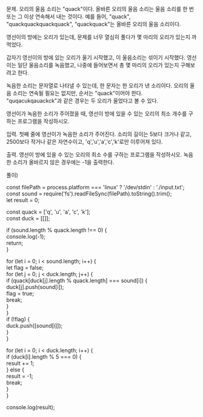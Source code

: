 문제.
오리의 울음 소리는 "quack"이다. 올바른 오리의 울음 소리는 울음 소리를 한 번 또는 그 이상 연속해서 내는 것이다. 예를 들어, "quack", "quackquackquackquack", "quackquack"는 올바른 오리의 울음 소리이다.

영선이의 방에는 오리가 있는데, 문제를 너무 열심히 풀다가 몇 마리의 오리가 있는지 까먹었다.

갑자기 영선이의 방에 있는 오리가 울기 시작했고, 이 울음소리는 섞이기 시작했다. 영선이는 일단 울음소리를 녹음했고, 나중에 들어보면서 총 몇 마리의 오리가 있는지 구해보려고 한다.

녹음한 소리는 문자열로 나타낼 수 있는데, 한 문자는 한 오리가 낸 소리이다. 오리의 울음 소리는 연속될 필요는 없지만, 순서는 "quack"이어야 한다. "quqacukqauackck"과 같은 경우는 두 오리가 울었다고 볼 수 있다.

영선이가 녹음한 소리가 주어졌을 때, 영선이 방에 있을 수 있는 오리의 최소 개수를 구하는 프로그램을 작성하시오.

입력.
첫째 줄에 영선이가 녹음한 소리가 주어진다. 소리의 길이는 5보다 크거나 같고, 2500보다 작거나 같은 자연수이고, 'q','u','a','c','k'로만 이루어져 있다.

출력.
영선이 방에 있을 수 있는 오리의 최소 수를 구하는 프로그램을 작성하시오. 녹음한 소리가 올바르지 않은 경우에는 -1을 출력한다.

풀이)

const filePath = process.platform === 'linux' ? '/dev/stdin' : './input.txt';  
const sound = require('fs').readFileSync(filePath).toString().trim();  
let result = 0;

const quack = ['q', 'u', 'a', 'c', 'k'];  
const duck = [[]];

if (sound.length % quack.length !== 0) {  
console.log(-1);  
return;  
}

for (let i = 0; i < sound.length; i++) {  
let flag = false;  
for (let j = 0; j < duck.length; j++) {  
if (quack[duck[j].length % quack.length] === sound[i]) {  
duck[j].push(sound[i]);  
flag = true;  
break;  
}  
}  
if (!flag) {  
duck.push([sound[i]]);  
}  
}

for (let i = 0; i < duck.length; i++) {  
if (duck[i].length % 5 === 0) {  
result += 1;  
} else {  
result = -1;  
break;  
}  
}

console.log(result);
